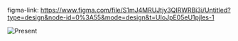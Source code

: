 
figma-link: https://www.figma.com/file/S1mJ4MRUJtjy3QIRWRBi3i/Untitled?type=design&node-id=0%3A55&mode=design&t=UIoJpE05eU1pjles-1

![Present](https://github.com/InterviewingTask/recruitment-blockchain-developer-uwezukwechibuzor/assets/66339097/dad64819-1e8e-45d6-a5fc-a82fda708bf5)
